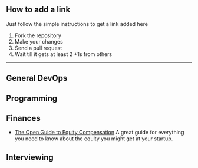 
## How to add a link

Just follow the simple instructions to get a link added here

1. Fork the repository
2. Make your changes
3. Send a pull request 
4. Wait till it gets at least 2 +1s from others

*****

## General DevOps

## Programming

## Finances

* [The Open Guide to Equity Compensation](https://github.com/jlevy/og-equity-compensation) A great guide for everything you need to know about the equity you might get at your startup.

## Interviewing
